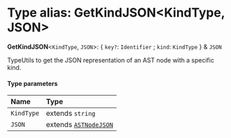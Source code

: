 # Type alias: GetKindJSON\<KindType, JSON>

**GetKindJSON**<`KindType`, `JSON`>: { `key?`: `Identifier` ; `kind`: `KindType`  } & `JSON`

TypeUtils to get the JSON representation of an AST node with a specific kind.

#### Type parameters

| Name | Type |
| :------ | :------ |
| `KindType` | extends `string` |
| `JSON` | extends [`ASTNodeJSON`](/en/auto-docs/fixed-layout-editor/interfaces/ASTNodeJSON.md) |
